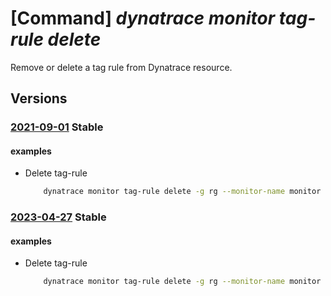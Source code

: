 # [Command] _dynatrace monitor tag-rule delete_

Remove or delete a tag rule from Dynatrace resource.

## Versions

### [2021-09-01](/Resources/mgmt-plane/L3N1YnNjcmlwdGlvbnMve30vcmVzb3VyY2Vncm91cHMve30vcHJvdmlkZXJzL2R5bmF0cmFjZS5vYnNlcnZhYmlsaXR5L21vbml0b3JzL3t9L3RhZ3J1bGVzL3t9/2021-09-01.xml) **Stable**

<!-- mgmt-plane /subscriptions/{}/resourcegroups/{}/providers/dynatrace.observability/monitors/{}/tagrules/{} 2021-09-01 -->

#### examples

- Delete tag-rule
    ```bash
        dynatrace monitor tag-rule delete -g rg --monitor-name monitor -n default -y
    ```

### [2023-04-27](/Resources/mgmt-plane/L3N1YnNjcmlwdGlvbnMve30vcmVzb3VyY2Vncm91cHMve30vcHJvdmlkZXJzL2R5bmF0cmFjZS5vYnNlcnZhYmlsaXR5L21vbml0b3JzL3t9L3RhZ3J1bGVzL3t9/2023-04-27.xml) **Stable**

<!-- mgmt-plane /subscriptions/{}/resourcegroups/{}/providers/dynatrace.observability/monitors/{}/tagrules/{} 2023-04-27 -->

#### examples

- Delete tag-rule
    ```bash
        dynatrace monitor tag-rule delete -g rg --monitor-name monitor -n default -y
    ```
